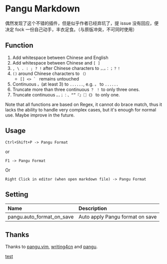 # Pangu Markdown

偶然发现了这个不错的插件，但是似乎作者已经弃坑了，提 issue 没有回应，便决定 fock 一份自己动手，丰衣足食。（与原版冲突，不可同时使用）

## Function

1. Add whitespace between Chinese and English
2. Add whitespace between Chinese and `[ ]`
3. `, \ . : ; ? !` after Chinese characters to `，、。：；？！`
4. `()` around Chinese characters to `（）`
    - ``[] <> ` `` remains untouched
5. Continuous `。`(at least 3) to `......`, e.g. `。` to `......`
6. Truncate more than three continuous `？ ！` to only three ones.
7. Truncate continuous `。，；：、“”『』〖〗《》` to only one.

Note that all functions are based on Regex, it cannot do brace match, thus it lacks the ability to handle very complex cases, but it's enough for normal use. Maybe improve in the future.

## Usage

```
Ctrl+Shift+P -> Pangu Format
```

or

```
F1 -> Pangu Format
```

Or

```
Right Click in editor (when open markdown file) -> Pangu Format
```

## Setting

| Name                      | Description                     |
| :------------------------ | :------------------------------ |
| pangu.auto_format_on_save | Auto apply Pangu format on save |

## Thanks

Thanks to [pangu.vim](https://github.com/hotoo/pangu.vim), [writing4cn](https://marketplace.visualstudio.com/items?itemName=twocucao.writing4cn) and [pangu](https://marketplace.visualstudio.com/items?itemName=halfcrazy.pangu).

[test](test/测试/asfa/阿三发散发.sfass)